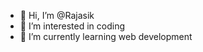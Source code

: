 - 👋 Hi, I’m @Rajasik
- 👀 I’m interested in coding
- 🌱 I’m currently learning web development
<!---
- 💞️ I’m looking to collaborate on ...
- 📫 How to reach me ...
--->
<!---
Rajasik/Rajasik is a ✨ special ✨ repository because its `README.md` (this file) appears on your GitHub profile.
You can click the Preview link to take a look at your changes.
--->
